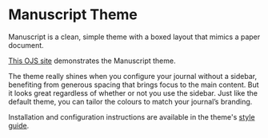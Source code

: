 # Manuscript Theme

Manuscript is a clean, simple theme with a boxed layout that mimics a paper document.

[This OJS site](https://demo.publicknowledgeproject.org/ojs3/demo/index.php/manuscript) demonstrates the Manuscript theme.

The theme really shines when you configure your journal without a sidebar, benefiting from generous spacing that brings focus to the main content. But it looks great regardless of whether or not you use the sidebar. Just like the default theme, you can tailor the colours to match your journal’s branding.

Installation and configuration instructions are available in the theme's [style guide](https://github.com/pkp/defaultManuscript/blob/master/readme.md).
